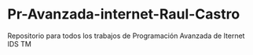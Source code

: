 # Pr-Avanzada-internet-Raul-Castro
Repositorio para todos los trabajos de Programación Avanzada de Iternet IDS TM 

